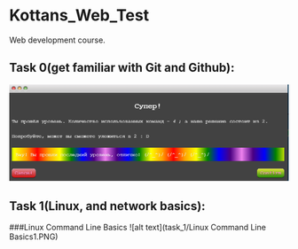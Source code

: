 # Kottans_Web_Test
Web development course.

## Task 0(get familiar with Git and Github):
![alt text](task_0/git.PNG)
## Task 1(Linux, and network basics):
###Linux Command Line Basics
![alt text](task_1/Linux Command Line Basics1.PNG)

